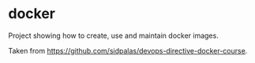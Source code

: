 # docker
Project showing how to create, use and maintain docker images. 

Taken from https://github.com/sidpalas/devops-directive-docker-course.

